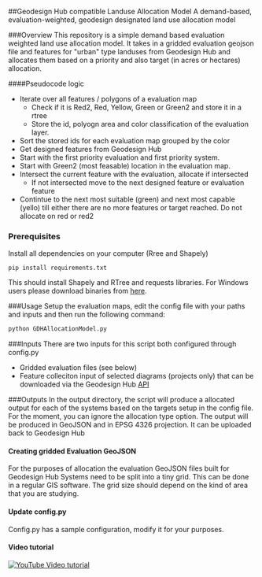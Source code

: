 ##Geodesign Hub compatible Landuse Allocation Model
A demand-based, evaluation-weighted, geodesign designated land use allocation model

###Overview
This repository is a simple demand based evaluation weighted land use allocation model. It takes in a gridded evaluation geojson file and features for "urban" type landuses from Geodesign Hub and allocates them based on a priority and also target (in acres or hectares) allocation. 

####Pseudocode logic
- Iterate over all features / polygons of a evaluation map
  - Check if it is Red2, Red, Yellow, Green or Green2 and store it in a rtree
  - Store the id, polyogn area and color classification of the evaluation layer.
- Sort the stored ids for each evaluation map grouped by the color
- Get designed features from Geodesign Hub
- Start with the first priority evaluation and first priority system.
- Start with Green2 (most feasable) location in the evaluation map. 
- Intersect the current feature with the evaluation, allocate if intersected
  - If not intersected move to the next designed feature or evaluation feature
- Contintue to the next most suitable (green) and next most capable (yello) till either there are no more features or target reached. Do not allocate on red or red2 


### Prerequisites
Install all dependencies on your computer (Rree and Shapely)
```
pip install requirements.txt
```
This should install Shapely and RTree and requests libraries. For Windows users please download binaries from [here](http://www.lfd.uci.edu/~gohlke/pythonlibs/).

###Usage
Setup the evaluation maps, edit the config file with your paths and inputs and then run the following command:
```python
python GDHAllocationModel.py
```

###Inputs
There are two inputs for this script both configured through config.py
- Gridded evaluation files (see below)
- Feature colleciton input of selected diagrams (projects only) that can be downloaded via the Geodesign Hub [API](http://www.geodesignsupport.com/kb/get-methods/)

###Outputs
In the output directory, the script will produce a allocated output for each of the systems based on the targets setup in the config file. For the moment, you can ignore the allocation type option. The output will be produced in GeoJSON and in EPSG 4326 projection. It can be uploaded back to Geodesign Hub

#### Creating gridded Evaluation GeoJSON
For the purposes of allocation the evaluation GeoJSON files built for Geodesign Hub Systems need to be split into a tiny grid. This can be done in a regular GIS software. The grid size should depend on the kind of area that you are studying. 


#### Update config.py
Config.py has a sample configuration, modify it for your purposes. 

#### Video tutorial
[![YouTube Video tutorial](http://i.imgur.com/3KNhYft.png)](https://www.youtube.com/watch?v=QFbOM5T2eQQ)
